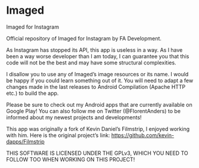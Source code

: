 # Imaged
Imaged for Instagram

Official repository of Imaged for Instagram by FA Development.

As Instagram has stopped its API, this app is useless in a way. As I have been a way worse developer than I am today, I can guarantee you that this code will not be the best and may have some structural complexities.

I disallow you to use any of Imaged’s image resources or its name. I would be happy if you could learn something out of it. You will need to adapt a few changes made in the last releases to Android Compilation (Apache HTTP etc.) to build the app.

Please be sure to check out my Android apps that are currently available on Google Play! You can also follow me on Twitter (@FlorentAnders) to be informed about my newest projects and developments!

This app was originally a fork of Kevin Daniel’s Filmstrip, I enjoyed working with him. Here is the original project’s link: https://github.com/kevin-dapps/Filmstrip

THIS SOFTWARE IS LICENSED UNDER THE GPLv3, WHICH YOU NEED TO FOLLOW TOO WHEN WORKING ON THIS PROJECT!